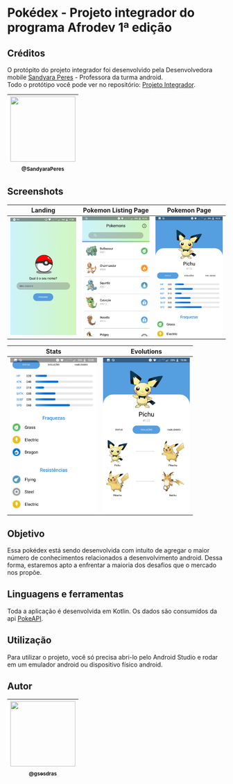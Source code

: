 # Pokédex - Projeto integrador do programa Afrodev 1ª edição

## Créditos
O protópito do projeto integrador foi desenvolvido pela Desenvolvedora mobile [Sandyara Peres] - Professora da turma android.<br/>
Todo o protótipo você pode ver no repositório: [Projeto Integrador].

| [<img width="150px" height="150px" src="https://avatars0.githubusercontent.com/u/40678077?s=460&v=4"><br><sub>@SandyaraPeres</sub>](https://github.com/SandyaraPeres) |
|:---:|

## Screenshots

Landing                                             |  Pokemon Listing Page                                    |  Pokemon Page
:--------------------------------------------------:|:--------------------------------------------------------:|:---------------------------------------------:
<img src="screenshots/landing.png" width="200px"/>  |  <img src="screenshots/pokemon_list.png" width="200px"/> |  <img src="screenshots/pokemon_activity.png" width="200px"/>

Stats                                               |Evolutions                                                |
:--------------------------------------------------:|:--------------------------------------------------------:|
<img src="screenshots/stats.png" width="200px"/>    |<img src="screenshots/evolutions.png" width="200px"/>

## Objetivo
Essa pokédex está sendo desenvolvida com intuito de agregar o maior número de conhecimentos relacionados a desenvolvimento android. 
Dessa forma, estaremos apto a enfrentar a maioria dos desafios que o mercado nos propõe.

## Linguagens e ferramentas
Toda a aplicação é desenvolvida em Kotlin. Os dados são consumídos da api [PokeAPI].

## Utilização
Para utilizar o projeto, você só precisa abri-lo pelo Android Studio e rodar em um emulador android ou dispositivo físico android.

## Autor

| [<img width="150px" height="150px" src="https://avatars0.githubusercontent.com/u/43199901?s=460&v=4"><br><sub>@gsesdras</sub>](https://github.com/gsesdras) |
|:---:|






[Sandyara Peres]: https://www.linkedin.com/in/sandyaraperes/
[Projeto Integrador]: https://github.com/SandyaraPeres/afrodev-android/
[PokeAPI]: https://pokeapi.co/
